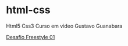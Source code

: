 # html-css
 Html5 Css3 Curso em video Gustavo Guanabara

<a href="https://brennape.github.io/html-css/desafios/desafio-freestyle/" target="_blank">Desafio Freestyle 01</a>